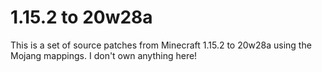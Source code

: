 # 1.15.2 to 20w28a

This is a set of source patches from Minecraft 1.15.2 to 20w28a using the Mojang mappings.
I don't own anything here!

